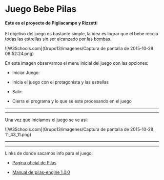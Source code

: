 # Juego Bebe Pilas

#### Este es el proyecto de Pigliacampo y Rizzetti

El objetivo del juego es bastante simple, la idea es lograr que el bebe recoja todas las estrellas sin ser alcanzado por las bombas.

![W3Schools.com](Grupo13/imagenes/Captura de pantalla de 2015-10-28 08:52:24.png)

En esta imagen observamos el menu inicial del juego con las opciones:

*   Iniciar Juego:

*   Inicia el juego con el protagonista y las estrellas

*   Salir:

*   Cierra el programa y lo que se este procesando en el juego

* * *

* * *

Una vez que iniciamos el juego se ve asi:

![W3Schools.com](Grupo13/imagenes/Captura de pantalla de 2015-10-28 11_43_11.png)

* * *

* * *

Links de donde sacamos info para el juego:

*   [Pagina oficial de Pilas](http://pilas-engine.com.ar/)

*   [Manual de pilas-engine 1.0.0](http://pilas.readthedocs.org/en/latest/presentacion.html)
